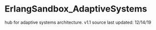 # ErlangSandbox_AdaptiveSystems
hub for adaptive systems architecture.
v1.1
source last updated: 12/14/19
